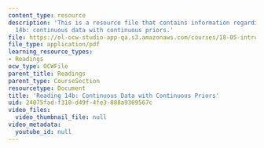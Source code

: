 ```yaml
---
content_type: resource
description: 'This is a resource file that contains information regarding reading
  14b: continuous data with continuous priors.'
file: https://ol-ocw-studio-app-qa.s3.amazonaws.com/courses/18-05-introduction-to-probability-and-statistics-spring-2014/24075fadf310d49f4fe3888a9369567c_MIT18_05S14_Reading14b.pdf
file_type: application/pdf
learning_resource_types:
- Readings
ocw_type: OCWFile
parent_title: Readings
parent_type: CourseSection
resourcetype: Document
title: 'Reading 14b: Continuous Data with Continuous Priors'
uid: 24075fad-f310-d49f-4fe3-888a9369567c
video_files:
  video_thumbnail_file: null
video_metadata:
  youtube_id: null
---
```

